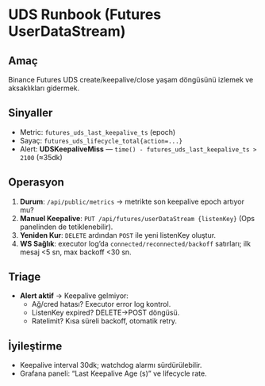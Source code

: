 # UDS Runbook (Futures UserDataStream)

## Amaç
Binance Futures UDS create/keepalive/close yaşam döngüsünü izlemek ve aksaklıkları gidermek.

## Sinyaller
- Metric: `futures_uds_last_keepalive_ts` (epoch)
- Sayaç: `futures_uds_lifecycle_total{action=...}`
- Alert: **UDSKeepaliveMiss** — `time() - futures_uds_last_keepalive_ts > 2100` (≈35dk)

## Operasyon
1. **Durum**: `/api/public/metrics` → metrikte son keepalive epoch artıyor mu?
2. **Manuel Keepalive**: `PUT /api/futures/userDataStream {listenKey}` (Ops panelinden de tetiklenebilir).
3. **Yeniden Kur**: `DELETE` ardından `POST` ile yeni listenKey oluştur.
4. **WS Sağlık**: executor log’da `connected/reconnected/backoff` satırları; ilk mesaj <5 sn, max backoff <30 sn.

## Triage
- **Alert aktif** → Keepalive gelmiyor:
  - Ağ/cred hatası? Executor error log kontrol.
  - ListenKey expired? DELETE→POST döngüsü.
  - Ratelimit? Kısa süreli backoff, otomatik retry.

## İyileştirme
- Keepalive interval 30dk; watchdog alarmı sürdürülebilir.
- Grafana paneli: “Last Keepalive Age (s)” ve lifecycle rate.
